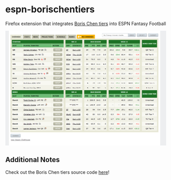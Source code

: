 # espn-borischentiers
Firefox extension that integrates [Boris Chen tiers](http://www.borischen.co/) into ESPN Fantasy Football

![](https://raw.githubusercontent.com/abhinavk99/espn-borischentiers/master/screenshot.PNG?token=AXmA-xqD1PYfr3Utj6-UYxisN6Rn4JD4ks5cAX1KwA%3D%3D)

## Additional Notes

Check out the Boris Chen tiers source code [here](https://github.com/borisachen/fftiers)!
